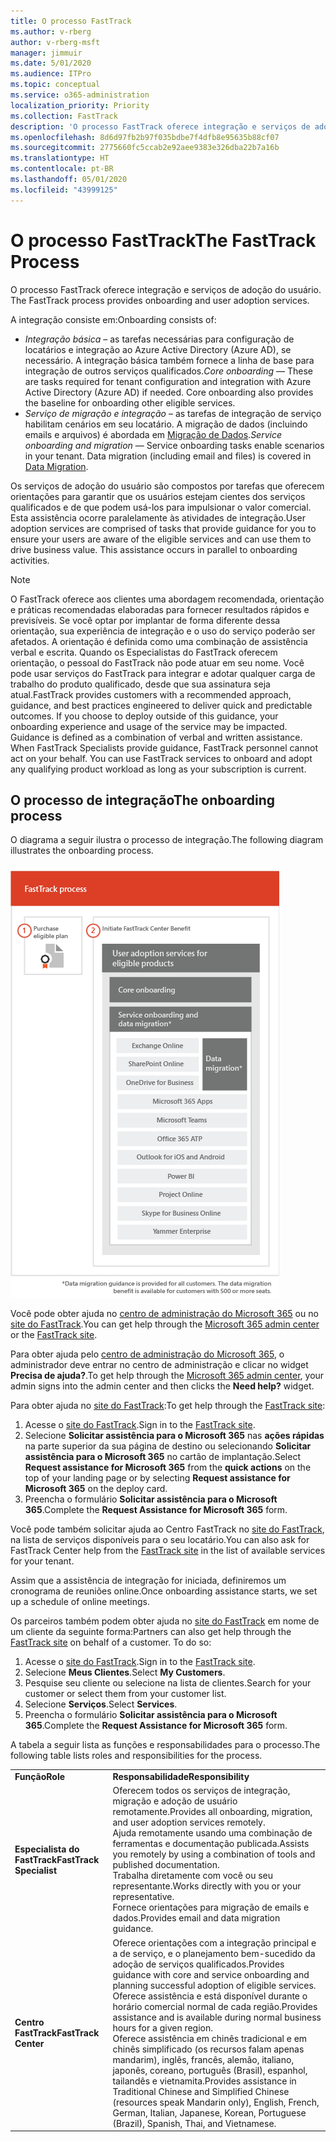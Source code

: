 ```yaml
---
title: O processo FastTrack
ms.author: v-rberg
author: v-rberg-msft
manager: jimmuir
ms.date: 5/01/2020
ms.audience: ITPro
ms.topic: conceptual
ms.service: o365-administration
localization_priority: Priority
ms.collection: FastTrack
description: 'O processo FastTrack oferece integração e serviços de adoção do usuário. '
ms.openlocfilehash: 8d6d97fb2b97f035bdbe7f4dfb8e95635b88cf07
ms.sourcegitcommit: 2775660fc5ccab2e92aee9383e326dba22b7a16b
ms.translationtype: HT
ms.contentlocale: pt-BR
ms.lasthandoff: 05/01/2020
ms.locfileid: "43999125"
---
```

# <a name="the-fasttrack-process"></a><span data-ttu-id="d1b7c-103">O processo FastTrack</span><span class="sxs-lookup"><span data-stu-id="d1b7c-103">The FastTrack Process</span></span>

<span data-ttu-id="d1b7c-104">O processo FastTrack oferece integração e serviços de adoção do usuário. </span><span class="sxs-lookup"><span data-stu-id="d1b7c-104">The FastTrack process provides onboarding and user adoption services.</span></span> 
  
<span data-ttu-id="d1b7c-105">A integração consiste em:</span><span class="sxs-lookup"><span data-stu-id="d1b7c-105">Onboarding consists of:</span></span>
  
- <span data-ttu-id="d1b7c-p101">*Integração básica* – as tarefas necessárias para configuração de locatários e integração ao Azure Active Directory (Azure AD), se necessário. A integração básica também fornece a linha de base para integração de outros serviços qualificados.</span><span class="sxs-lookup"><span data-stu-id="d1b7c-p101">*Core onboarding* — These are tasks required for tenant configuration and integration with Azure Active Directory (Azure AD) if needed. Core onboarding also provides the baseline for onboarding other eligible services.</span></span> 
- <span data-ttu-id="d1b7c-p102">*Serviço de migração e integração* – as tarefas de integração de serviço habilitam cenários em seu locatário. A migração de dados (incluindo emails e arquivos) é abordada em [Migração de Dados](O365-data-migration.md).</span><span class="sxs-lookup"><span data-stu-id="d1b7c-p102">*Service onboarding and migration* — Service onboarding tasks enable scenarios in your tenant. Data migration (including email and files) is covered in [Data Migration](O365-data-migration.md).</span></span> 
    
<span data-ttu-id="d1b7c-p103">Os serviços de adoção do usuário são compostos por tarefas que oferecem orientações para garantir que os usuários estejam cientes dos serviços qualificados e de que podem usá-los para impulsionar o valor comercial. Esta assistência ocorre paralelamente às atividades de integração.</span><span class="sxs-lookup"><span data-stu-id="d1b7c-p103">User adoption services are comprised of tasks that provide guidance for you to ensure your users are aware of the eligible services and can use them to drive business value. This assistance occurs in parallel to onboarding activities.</span></span>
  
> [!NOTE]
> <span data-ttu-id="d1b7c-p104">O FastTrack oferece aos clientes uma abordagem recomendada, orientação e práticas recomendadas elaboradas para fornecer resultados rápidos e previsíveis. Se você optar por implantar de forma diferente dessa orientação, sua experiência de integração e o uso do serviço poderão ser afetados. A orientação é definida como uma combinação de assistência verbal e escrita. Quando os Especialistas do FastTrack oferecem orientação, o pessoal do FastTrack não pode atuar em seu nome. Você pode usar serviços do FastTrack para integrar e adotar qualquer carga de trabalho do produto qualificado, desde que sua assinatura seja atual.</span><span class="sxs-lookup"><span data-stu-id="d1b7c-p104">FastTrack provides customers with a recommended approach, guidance, and best practices engineered to deliver quick and predictable outcomes. If you choose to deploy outside of this guidance, your onboarding experience and usage of the service may be impacted. Guidance is defined as a combination of verbal and written assistance. When FastTrack Specialists provide guidance, FastTrack personnel cannot act on your behalf. You can use FastTrack services to onboard and adopt any qualifying product workload as long as your subscription is current.</span></span> 
  
## <a name="the-onboarding-process"></a><span data-ttu-id="d1b7c-117">O processo de integração</span><span class="sxs-lookup"><span data-stu-id="d1b7c-117">The onboarding process</span></span>

<span data-ttu-id="d1b7c-118">O diagrama a seguir ilustra o processo de integração.</span><span class="sxs-lookup"><span data-stu-id="d1b7c-118">The following diagram illustrates the onboarding process.</span></span>
  
![Linha do tempo para uso do benefício de Integração](media/o365-onboarding-timeline-m365-apps.png)
  
<span data-ttu-id="d1b7c-120">Você pode obter ajuda no [centro de administração do Microsoft 365](https://go.microsoft.com/fwlink/?linkid=2032704) ou no [site do FastTrack](https://go.microsoft.com/fwlink/?linkid=780698).</span><span class="sxs-lookup"><span data-stu-id="d1b7c-120">You can get help through the [Microsoft 365 admin center](https://go.microsoft.com/fwlink/?linkid=2032704) or the [FastTrack site](https://go.microsoft.com/fwlink/?linkid=780698).</span></span> 

<span data-ttu-id="d1b7c-121">Para obter ajuda pelo [centro de administração do Microsoft 365](https://go.microsoft.com/fwlink/?linkid=2032704), o administrador deve entrar no centro de administração e clicar no widget **Precisa de ajuda?**.</span><span class="sxs-lookup"><span data-stu-id="d1b7c-121">To get help through the [Microsoft 365 admin center](https://go.microsoft.com/fwlink/?linkid=2032704), your admin signs into the admin center and then clicks the **Need help?** widget.</span></span> 

<span data-ttu-id="d1b7c-122">Para obter ajuda no [site do FastTrack](https://go.microsoft.com/fwlink/?linkid=780698):</span><span class="sxs-lookup"><span data-stu-id="d1b7c-122">To get help through the [FastTrack site](https://go.microsoft.com/fwlink/?linkid=780698):</span></span> 
1.    <span data-ttu-id="d1b7c-123">Acesse o [site do FastTrack](https://go.microsoft.com/fwlink/?linkid=780698).</span><span class="sxs-lookup"><span data-stu-id="d1b7c-123">Sign in to the [FastTrack site](https://go.microsoft.com/fwlink/?linkid=780698).</span></span> 
2.    <span data-ttu-id="d1b7c-124">Selecione **Solicitar assistência para o Microsoft 365** nas **ações rápidas** na parte superior da sua página de destino ou selecionando **Solicitar assistência para o Microsoft 365** no cartão de implantação.</span><span class="sxs-lookup"><span data-stu-id="d1b7c-124">Select **Request assistance for Microsoft 365** from the **quick actions** on the top of your landing page or by selecting **Request assistance for Microsoft 365** on the deploy card.</span></span>
3.    <span data-ttu-id="d1b7c-125">Preencha o formulário **Solicitar assistência para o Microsoft 365**.</span><span class="sxs-lookup"><span data-stu-id="d1b7c-125">Complete the **Request Assistance for Microsoft 365** form.</span></span> 
  
 <span data-ttu-id="d1b7c-126">Você pode também solicitar ajuda ao Centro FastTrack no [site do FastTrack](https://go.microsoft.com/fwlink/?linkid=780698), na lista de serviços disponíveis para o seu locatário.</span><span class="sxs-lookup"><span data-stu-id="d1b7c-126">You can also ask for FastTrack Center help from the [FastTrack site](https://go.microsoft.com/fwlink/?linkid=780698) in the list of available services for your tenant.</span></span> 
    
 <span data-ttu-id="d1b7c-127">Assim que a assistência de integração for iniciada, definiremos um cronograma de reuniões online.</span><span class="sxs-lookup"><span data-stu-id="d1b7c-127">Once onboarding assistance starts, we set up a schedule of online meetings.</span></span>
    
<span data-ttu-id="d1b7c-p105">Os parceiros também podem obter ajuda no [site do FastTrack](https://go.microsoft.com/fwlink/?linkid=780698) em nome de um cliente da seguinte forma:</span><span class="sxs-lookup"><span data-stu-id="d1b7c-p105">Partners can also get help through the [FastTrack site](https://go.microsoft.com/fwlink/?linkid=780698) on behalf of a customer. To do so:</span></span>
1.    <span data-ttu-id="d1b7c-130">Acesse o [site do FastTrack](https://go.microsoft.com/fwlink/?linkid=780698).</span><span class="sxs-lookup"><span data-stu-id="d1b7c-130">Sign in to the [FastTrack site](https://go.microsoft.com/fwlink/?linkid=780698).</span></span> 
2.    <span data-ttu-id="d1b7c-131">Selecione **Meus Clientes**.</span><span class="sxs-lookup"><span data-stu-id="d1b7c-131">Select **My Customers**.</span></span>
3.    <span data-ttu-id="d1b7c-132">Pesquise seu cliente ou selecione na lista de clientes.</span><span class="sxs-lookup"><span data-stu-id="d1b7c-132">Search for your customer or select them from your customer list.</span></span>
4.    <span data-ttu-id="d1b7c-133">Selecione **Serviços**.</span><span class="sxs-lookup"><span data-stu-id="d1b7c-133">Select **Services**.</span></span>
5.    <span data-ttu-id="d1b7c-134">Preencha o formulário **Solicitar assistência para o Microsoft 365**.</span><span class="sxs-lookup"><span data-stu-id="d1b7c-134">Complete the **Request Assistance for Microsoft 365** form.</span></span> 

<span data-ttu-id="d1b7c-135">A tabela a seguir lista as funções e responsabilidades para o processo.</span><span class="sxs-lookup"><span data-stu-id="d1b7c-135">The following table lists roles and responsibilities for the process.</span></span>
    
|||
|:-----|:-----|
|<span data-ttu-id="d1b7c-136">**Função**</span><span class="sxs-lookup"><span data-stu-id="d1b7c-136">**Role**</span></span> <br/> |<span data-ttu-id="d1b7c-137">**Responsabilidade**</span><span class="sxs-lookup"><span data-stu-id="d1b7c-137">**Responsibility**</span></span> <br/> |
|<span data-ttu-id="d1b7c-138">**Especialista do FastTrack**</span><span class="sxs-lookup"><span data-stu-id="d1b7c-138">**FastTrack Specialist**</span></span> <br/> |<span data-ttu-id="d1b7c-139">Oferecem todos os serviços de integração, migração e adoção de usuário remotamente.</span><span class="sxs-lookup"><span data-stu-id="d1b7c-139">Provides all onboarding, migration, and user adoption services remotely.</span></span>  <br/> <span data-ttu-id="d1b7c-140">Ajuda remotamente usando uma combinação de ferramentas e documentação publicada.</span><span class="sxs-lookup"><span data-stu-id="d1b7c-140">Assists you remotely by using a combination of tools and published documentation.</span></span> <br/> <span data-ttu-id="d1b7c-141">Trabalha diretamente com você ou seu representante.</span><span class="sxs-lookup"><span data-stu-id="d1b7c-141">Works directly with you or your representative.</span></span> <br/> <span data-ttu-id="d1b7c-142">Fornece orientações para migração de emails e dados.</span><span class="sxs-lookup"><span data-stu-id="d1b7c-142">Provides email and data migration guidance.</span></span>|
|<span data-ttu-id="d1b7c-143">**Centro FastTrack**</span><span class="sxs-lookup"><span data-stu-id="d1b7c-143">**FastTrack Center**</span></span>  <br/> |<span data-ttu-id="d1b7c-144">Oferece orientações com a integração principal e a de serviço, e o planejamento bem-sucedido da adoção de serviços qualificados.</span><span class="sxs-lookup"><span data-stu-id="d1b7c-144">Provides guidance with core and service onboarding and planning successful adoption of eligible services.</span></span>  <br/> <span data-ttu-id="d1b7c-145">Oferece assistência e está disponível durante o horário comercial normal de cada região.</span><span class="sxs-lookup"><span data-stu-id="d1b7c-145">Provides assistance and is available during normal business hours for a given region.</span></span> <br/> <span data-ttu-id="d1b7c-146">Oferece assistência em chinês tradicional e em chinês simplificado (os recursos falam apenas mandarim), inglês, francês, alemão, italiano, japonês, coreano, português (Brasil), espanhol, tailandês e vietnamita.</span><span class="sxs-lookup"><span data-stu-id="d1b7c-146">Provides assistance in Traditional Chinese and Simplified Chinese (resources speak Mandarin only), English, French, German, Italian, Japanese, Korean, Portuguese (Brazil), Spanish, Thai, and Vietnamese.</span></span>|
